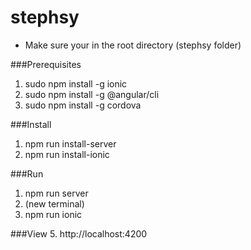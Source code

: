 # stephsy

- Make sure your in the root directory (stephsy folder)

###Prerequisites
1. sudo npm install -g ionic
2. sudo npm install -g @angular/cli
3. sudo npm install -g cordova

###Install
1. npm run install-server
2. npm run install-ionic

###Run
1. npm run server 
2. (new terminal)
3. npm run ionic

###View
5. http://localhost:4200
